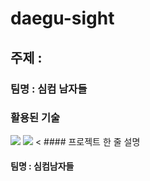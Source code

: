 # daegu-sight
## 주제 : 
### 팀명 : 심컴 남자들
### 활용된 기술
<img src="https://img.shields.io/badge/Python-3776ABstyle=flat&logo=OpenCV&logoColor=white"/>
<img src="https://img.shields.io/badge/OpenCV-5C3EE8style=flat&logo=OpenCV&logoColor=white"/>
<
#### 프로젝트 한 줄 설명
<img src="/uploads/image/img.PNG"  width="700" height="370">

#### 팀명 : 심컴남자들
